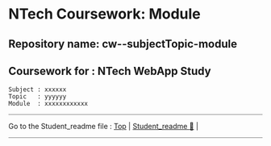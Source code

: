 # NTech Coursework: Module

## Repository name:  cw--subjectTopic-module

## Coursework for : NTech WebApp Study

    Subject : xxxxxx
    Topic   : yyyyyy
    Module  : xxxxxxxxxxxx

<hr style="background: gray" />

Go to the Student_readme file :  [Top](#) | [Student_readme ](Student_readme.md#)[  🔵](Student_readme) | 

<hr style="background: gray" />
